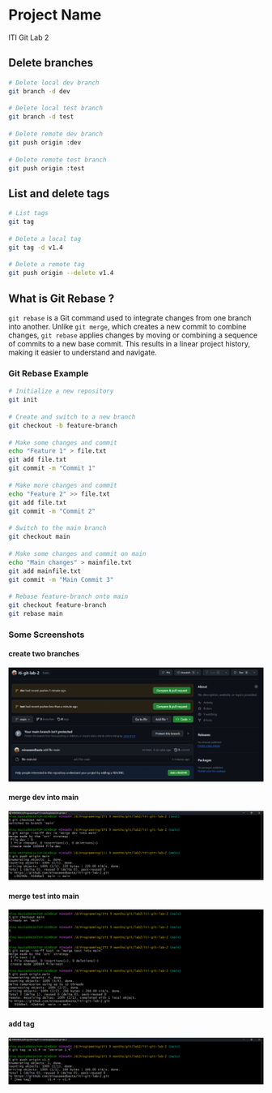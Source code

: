 # Project Name

ITI Git Lab 2


## Delete branches

```bash
# Delete local dev branch
git branch -d dev

# Delete local test branch
git branch -d test

# Delete remote dev branch
git push origin :dev

# Delete remote test branch
git push origin :test
```
## List and delete tags

```bash
# List tags
git tag

# Delete a local tag
git tag -d v1.4

# Delete a remote tag
git push origin --delete v1.4
```

## What is Git Rebase ?

```git rebase``` is a Git command used to integrate changes from one branch into another. Unlike ```git merge```, which creates a new commit to combine changes, ```git rebase``` applies changes by moving or combining a sequence of commits to a new base commit. This results in a linear project history, making it easier to understand and navigate.

### Git Rebase Example
```bash
# Initialize a new repository
git init

# Create and switch to a new branch
git checkout -b feature-branch

# Make some changes and commit
echo "Feature 1" > file.txt
git add file.txt
git commit -m "Commit 1"

# Make more changes and commit
echo "Feature 2" >> file.txt
git add file.txt
git commit -m "Commit 2"

# Switch to the main branch
git checkout main

# Make some changes and commit on main
echo "Main changes" > mainfile.txt
git add mainfile.txt
git commit -m "Main Commit 3"

# Rebase feature-branch onto main
git checkout feature-branch
git rebase main

```
### Some Screenshots
#### create two branches
![create two branches](./create-two-branches.png)

#### merge dev into main
![merge dev](./merge-dev.png)

#### merge test into main
![merge test](./merge-test.png)

#### add tag
![add tag](./tag.png)